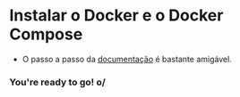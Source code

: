 # Instalar o Docker e o Docker Compose

- O passo a passo da [documentação](https://docs.docker.com/desktop/install/ubuntu/) é bastante amigável.

### You're ready to go! o/
